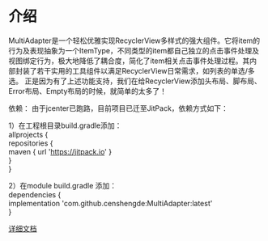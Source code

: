 # 介绍
   MultiAdapter是一个轻松优雅实现RecyclerView多样式的强大组件。它将item的行为及表现抽象为一个ItemType，不同类型的item都自己独立的点击事件处理及视图绑定行为，极大地降低了耦合度，简化了item相关点击事件处理过程。其内部封装了若干实用的工具组件以满足RecyclerView日常需求，如列表的单选/多选。
   正是因为有了上述功能支持，我们在给RecyclerView添加头布局、脚布局、Error布局、Empty布局的时候，就简单的太多了！


   依赖：
   由于jcenter已跑路，目前项目已迁至JitPack，依赖方式如下：

   1）在工程根目录build.gradle添加：  
   allprojects {  
   repositories {  
    maven { url 'https://jitpack.io' }  
    }  
    }

2）在module build.gradle 添加：  
dependencies {  
implementation 'com.github.censhengde:MultiAdapter:latest'  
}

 [详细文档](https://docs.qq.com/doc/DVHB4RHdjUmFzUUpM)
